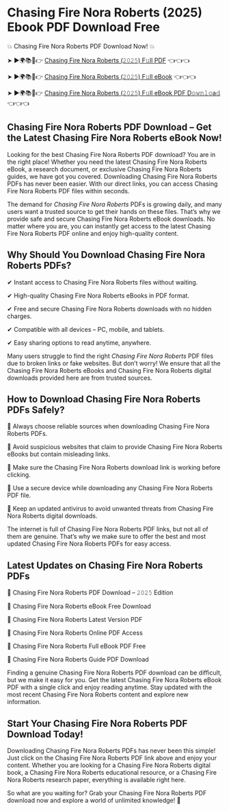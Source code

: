 # Chasing Fire Nora Roberts (2025) Ebook PDF Download Free

💥 Chasing Fire Nora Roberts PDF Download Now! 💥

➤ ►🌍📚📱👉 [Chasing Fire Nora Roberts (𝟸𝟶𝟸𝟻) F𝚞ll PDF](https://getpdf.xyz/chasing-fire-nora-roberts) 👈👈👈


➤ ►🌍📚📱👉 [Chasing Fire Nora Roberts (𝟸𝟶𝟸𝟻) F𝚞ll eBook](https://getpdf.xyz/chasing-fire-nora-roberts) 👈👈👈


➤ ►🌍📚📱👉 [Chasing Fire Nora Roberts (𝟸𝟶𝟸𝟻) F𝚞ll eBook PDF D𝚘𝚠𝚗𝚕𝚘a𝚍](https://getpdf.xyz/chasing-fire-nora-roberts) 👈👈👈


## Chasing Fire Nora Roberts PDF Download – Get the Latest Chasing Fire Nora Roberts eBook Now!

Looking for the best Chasing Fire Nora Roberts PDF download? You are in the right place! Whether you need the latest Chasing Fire Nora Roberts eBook, a research document, or exclusive Chasing Fire Nora Roberts guides, we have got you covered. Downloading Chasing Fire Nora Roberts PDFs has never been easier. With our direct links, you can access Chasing Fire Nora Roberts PDF files within seconds.

The demand for *Chasing Fire Nora Roberts* PDFs is growing daily, and many users want a trusted source to get their hands on these files. That’s why we provide safe and secure Chasing Fire Nora Roberts eBook downloads. No matter where you are, you can instantly get access to the latest Chasing Fire Nora Roberts PDF online and enjoy high-quality content.

## Why Should You Download Chasing Fire Nora Roberts PDFs?

✔ Instant access to Chasing Fire Nora Roberts files without waiting.

✔ High-quality Chasing Fire Nora Roberts eBooks in PDF format.

✔ Free and secure Chasing Fire Nora Roberts downloads with no hidden charges.

✔ Compatible with all devices – PC, mobile, and tablets.

✔ Easy sharing options to read anytime, anywhere.

Many users struggle to find the right *Chasing Fire Nora Roberts* PDF files due to broken links or fake websites. But don’t worry! We ensure that all the Chasing Fire Nora Roberts eBooks and Chasing Fire Nora Roberts digital downloads provided here are from trusted sources.

## How to Download Chasing Fire Nora Roberts PDFs Safely?

📌 Always choose reliable sources when downloading Chasing Fire Nora Roberts PDFs.

📌 Avoid suspicious websites that claim to provide Chasing Fire Nora Roberts eBooks but contain misleading links.

📌 Make sure the Chasing Fire Nora Roberts download link is working before clicking.

📌 Use a secure device while downloading any Chasing Fire Nora Roberts PDF file.

📌 Keep an updated antivirus to avoid unwanted threats from Chasing Fire Nora Roberts digital downloads.

The internet is full of Chasing Fire Nora Roberts PDF links, but not all of them are genuine. That’s why we make sure to offer the best and most updated Chasing Fire Nora Roberts PDFs for easy access.

## Latest Updates on Chasing Fire Nora Roberts PDFs

🔹 Chasing Fire Nora Roberts PDF Download – 𝟸𝟶𝟸𝟻 Edition

🔹 Chasing Fire Nora Roberts eBook Free Download

🔹 Chasing Fire Nora Roberts Latest Version PDF

🔹 Chasing Fire Nora Roberts Online PDF Access

🔹 Chasing Fire Nora Roberts Full eBook PDF Free

🔹 Chasing Fire Nora Roberts Guide PDF Download

Finding a genuine Chasing Fire Nora Roberts PDF download can be difficult, but we make it easy for you. Get the latest Chasing Fire Nora Roberts eBook PDF with a single click and enjoy reading anytime. Stay updated with the most recent Chasing Fire Nora Roberts content and explore new information.

## Start Your Chasing Fire Nora Roberts PDF Download Today!

Downloading Chasing Fire Nora Roberts PDFs has never been this simple! Just click on the Chasing Fire Nora Roberts PDF link above and enjoy your content. Whether you are looking for a Chasing Fire Nora Roberts digital book, a Chasing Fire Nora Roberts educational resource, or a Chasing Fire Nora Roberts research paper, everything is available right here.

So what are you waiting for? Grab your Chasing Fire Nora Roberts PDF download now and explore a world of unlimited knowledge! 🚀